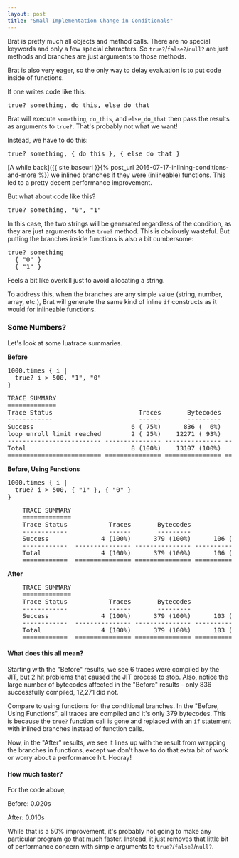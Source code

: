 ```yaml
---
layout: post
title: "Small Implementation Change in Conditionals"
---
```



Brat is pretty much all objects and method calls. There are no special keywords and only a few special characters. So `true?`/`false?`/`null?` are just methods and branches are just arguments to those methods.

Brat is also very eager, so the only way to delay evaluation is to put code inside of functions.

If one writes code like this:

<pre id='vimCodeElement'>
true? something, do_this, else_do_that
</pre>

Brat will execute `something`, `do_this`, and `else_do_that` then pass the results as arguments to `true?`. That's probably not what we want!

Instead, we have to do this:

<pre id='vimCodeElement'>
true? something,&nbsp;<span class="Special">{</span>&nbsp;do_this&nbsp;<span class="Special">}</span>,&nbsp;<span class="Special">{</span>&nbsp;else_do_that&nbsp;<span class="Special">}</span>
</pre>

[A while back]({{ site.baseurl }}{% post_url 2016-07-17-inlining-conditions-and-more %}) we inlined branches if they were (inlineable) functions. This led to a pretty decent performance improvement.

But what about code like this?

<pre id='vimCodeElement'>
true? something,&nbsp;<span class="Special">&quot;</span><span class="Constant">0</span><span class="Special">&quot;</span>,&nbsp;<span class="Special">&quot;</span><span class="Constant">1</span><span class="Special">&quot;</span>
</pre>

In this case, the two strings will be generated regardless of the condition, as they are just arguments to the `true?` method. This is obviously wasteful. But putting the branches inside functions is also a bit cumbersome:

<pre id='vimCodeElement'>
true? something
&nbsp;&nbsp;<span class="Special">{</span>&nbsp;<span class="Special">&quot;</span><span class="Constant">0</span><span class="Special">&quot;</span>&nbsp;<span class="Special">}</span>
&nbsp;&nbsp;<span class="Special">{</span>&nbsp;<span class="Special">&quot;</span><span class="Constant">1</span><span class="Special">&quot;</span>&nbsp;<span class="Special">}</span>
</pre>

Feels a bit like overkill just to avoid allocating a string.

To address this, when the branches are any simple value (string, number, array, etc.), Brat will generate the same kind of inline `if` constructs as it would for inlineable functions.

### Some Numbers?

Let's look at some luatrace summaries.

**Before**

<pre id='vimCodeElement'>
<span class="Constant">1000</span>.times&nbsp;<span class="Special">{</span>&nbsp;i |
&nbsp;&nbsp;true? i &gt;&nbsp;<span class="Constant">500</span>,&nbsp;<span class="Special">&quot;</span><span class="Constant">1</span><span class="Special">&quot;</span>,&nbsp;<span class="Special">&quot;</span><span class="Constant">0</span><span class="Special">&quot;</span>
<span class="Special">}</span>
</pre>


<pre id='vimCodeElement'>
TRACE SUMMARY
=============
Trace Status                       Traces       Bytecodes           Lines
------------                       ------       ---------           -----
Success                          6 ( 75%)      836 (  6%)      139 ( 52%)
loop unroll limit reached        2 ( 25%)    12271 ( 93%)      128 ( 47%)
------------------------- --------------- --------------- ---------------
Total                            8 (100%)    13107 (100%)      267 (100%)
========================= =============== =============== ===============
</pre>

**Before, Using Functions**

<pre id='vimCodeElement'>
<span class="Constant">1000</span>.times&nbsp;<span class="Special">{</span>&nbsp;i |
&nbsp;&nbsp;true? i &gt;&nbsp;<span class="Constant">500</span>,&nbsp;<span class="Special">{</span>&nbsp;<span class="Special">&quot;</span><span class="Constant">1</span><span class="Special">&quot;</span>&nbsp;<span class="Special">}</span>,&nbsp;<span class="Special">{</span>&nbsp;<span class="Special">&quot;</span><span class="Constant">0</span><span class="Special">&quot;</span>&nbsp;<span class="Special">}</span>
<span class="Special">}</span>
</pre>

<pre id='vimCodeElement'>
    TRACE SUMMARY
    =============
    Trace Status           Traces       Bytecodes           Lines
    ------------           ------       ---------           -----
    Success              4 (100%)      379 (100%)      106 (100%)
    ------------  --------------- --------------- ---------------
    Total                4 (100%)      379 (100%)      106 (100%)
    ============  =============== =============== ===============
</pre>

**After**

<pre id='vimCodeElement'>
    TRACE SUMMARY
    =============
    Trace Status           Traces       Bytecodes           Lines
    ------------           ------       ---------           -----
    Success              4 (100%)      379 (100%)      103 (100%)
    ------------  --------------- --------------- ---------------
    Total                4 (100%)      379 (100%)      103 (100%)
    ============  =============== =============== ===============
</pre>

#### What does this all mean?

Starting with the "Before" results, we see 6 traces were compiled by the JIT, but 2 hit problems that caused the JIT process to stop. Also, notice the large number of bytecodes affected in the "Before" results - only 836 successfully compiled, 12,271 did not.

Compare to using functions for the conditional branches. In the "Before, Using Functions", all traces are compiled and it's only 379 bytecodes. This is because the `true?` function call is gone and replaced with an `if` statement with inlined branches instead of function calls.

Now, in the "After" results, we see it lines up with the result from wrapping the branches in functions, except we don't have to do that extra bit of work or worry about a performance hit. Hooray!

#### How much faster?

For the code above,

Before: 0.020s

After: 0.010s

While that is a 50% improvement, it's probably not going to make any particular program go that much faster. Instead, it just removes that little bit of performance concern with simple arguments to `true?`/`false?`/`null?`.
